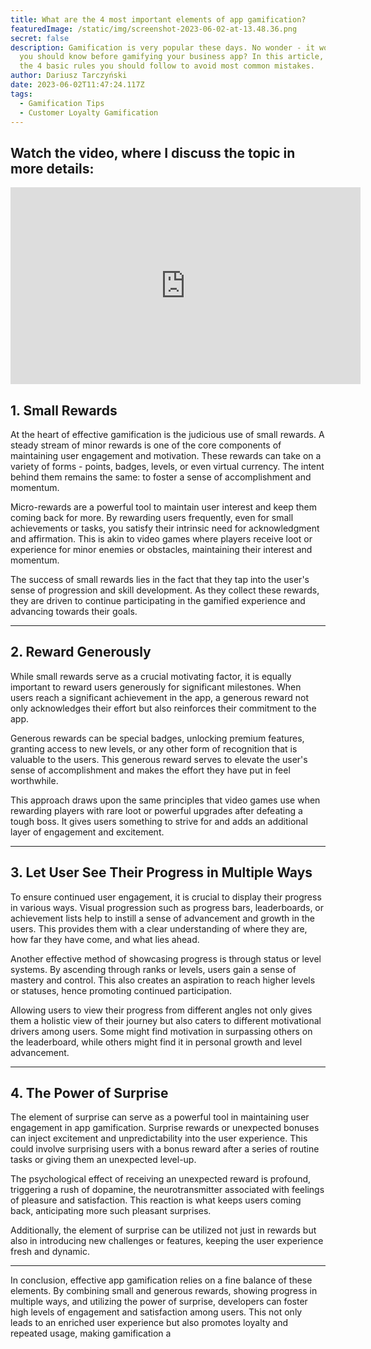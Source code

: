 ```yaml
---
title: What are the 4 most important elements of app gamification?
featuredImage: /static/img/screenshot-2023-06-02-at-13.48.36.png
secret: false
description: Gamification is very popular these days. No wonder - it works. What
  you should know before gamifying your business app? In this article, I explain
  the 4 basic rules you should follow to avoid most common mistakes.
author: Dariusz Tarczyński
date: 2023-06-02T11:47:24.117Z
tags:
  - Gamification Tips
  - Customer Loyalty Gamification
---
```

## Watch the video, where I discuss the topic in more details:
<div class="video"><iframe width="560" height="315" src="https://www.youtube.com/embed/jeH1Z771l5s" title="YouTube video player" frameborder="0" allow="accelerometer; autoplay; clipboard-write; encrypted-media; gyroscope; picture-in-picture; web-share" allowfullscreen></iframe></div>

## 1. Small Rewards

At the heart of effective gamification is the judicious use of small rewards. A steady stream of minor rewards is one of the core components of maintaining user engagement and motivation. These rewards can take on a variety of forms - points, badges, levels, or even virtual currency. The intent behind them remains the same: to foster a sense of accomplishment and momentum.

Micro-rewards are a powerful tool to maintain user interest and keep them coming back for more. By rewarding users frequently, even for small achievements or tasks, you satisfy their intrinsic need for acknowledgment and affirmation. This is akin to video games where players receive loot or experience for minor enemies or obstacles, maintaining their interest and momentum.

The success of small rewards lies in the fact that they tap into the user's sense of progression and skill development. As they collect these rewards, they are driven to continue participating in the gamified experience and advancing towards their goals.

---

## 2. Reward Generously

While small rewards serve as a crucial motivating factor, it is equally important to reward users generously for significant milestones. When users reach a significant achievement in the app, a generous reward not only acknowledges their effort but also reinforces their commitment to the app.

Generous rewards can be special badges, unlocking premium features, granting access to new levels, or any other form of recognition that is valuable to the users. This generous reward serves to elevate the user's sense of accomplishment and makes the effort they have put in feel worthwhile.

This approach draws upon the same principles that video games use when rewarding players with rare loot or powerful upgrades after defeating a tough boss. It gives users something to strive for and adds an additional layer of engagement and excitement.

---

## 3. Let User See Their Progress in Multiple Ways

To ensure continued user engagement, it is crucial to display their progress in various ways. Visual progression such as progress bars, leaderboards, or achievement lists help to instill a sense of advancement and growth in the users. This provides them with a clear understanding of where they are, how far they have come, and what lies ahead.

Another effective method of showcasing progress is through status or level systems. By ascending through ranks or levels, users gain a sense of mastery and control. This also creates an aspiration to reach higher levels or statuses, hence promoting continued participation.

Allowing users to view their progress from different angles not only gives them a holistic view of their journey but also caters to different motivational drivers among users. Some might find motivation in surpassing others on the leaderboard, while others might find it in personal growth and level advancement.

---

## 4. The Power of Surprise

The element of surprise can serve as a powerful tool in maintaining user engagement in app gamification. Surprise rewards or unexpected bonuses can inject excitement and unpredictability into the user experience. This could involve surprising users with a bonus reward after a series of routine tasks or giving them an unexpected level-up.

The psychological effect of receiving an unexpected reward is profound, triggering a rush of dopamine, the neurotransmitter associated with feelings of pleasure and satisfaction. This reaction is what keeps users coming back, anticipating more such pleasant surprises.

Additionally, the element of surprise can be utilized not just in rewards but also in introducing new challenges or features, keeping the user experience fresh and dynamic.

---

In conclusion, effective app gamification relies on a fine balance of these elements. By combining small and generous rewards, showing progress in multiple ways, and utilizing the power of surprise, developers can foster high levels of engagement and satisfaction among users. This not only leads to an enriched user experience but also promotes loyalty and repeated usage, making gamification a